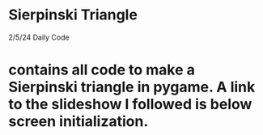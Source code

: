 # Sierpinski Triangle
 2/5/24 Daily Code

 # contains all code to make a Sierpinski triangle in pygame. A link to the slideshow I followed is below screen initialization.
